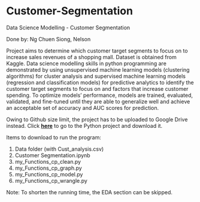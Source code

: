 # Customer-Segmentation
Data Science Modelling - Customer Segmentation

Done by: Ng Chuen Siong, Nelson

Project aims to determine which customer target segments to focus on to increase sales revenues of a shopping mall. Dataset is obtained from Kaggle. Data science modelling skills in python programming are demonstrated by using unsupervised machine learning models (clustering algorithms) for cluster analysis and supervised machine learning models (regression and classification models) for predictive analytics to identify the customer target segments to focus on and factors that increase customer spending. To optimize models’ performance, models are trained, evaluated, validated, and fine-tuned until they are able to generalize well and achieve an acceptable set of accuracy and AUC scores for prediction.

Owing to Github size limit, the project has to be uploaded to Google Drive instead. Click <b>[here](https://drive.google.com/drive/folders/1mrnr8CGJDkjLr_9X-fchbC61kX53vlLN?usp=sharing)</b> to go to the Python project and download it.

Items to download to run the program:
1. Data folder (with Cust_analysis.csv)
2. Customer Segmentation.ipynb
3. my_Functions_cp_clean.py
4. my_Functions_cp_graph.py
5. my_Functions_cp_model.py
6. my_Functions_cp_wrangle.py

Note: To shorten the running time, the EDA section can be skipped.
